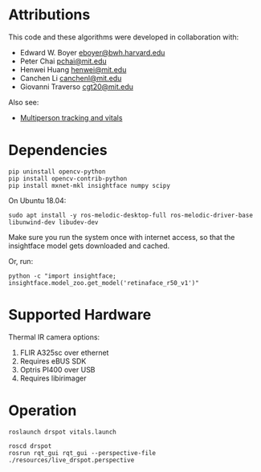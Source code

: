 # Attributions

This code and these algorithms were developed in collaboration with:
- Edward W. Boyer <eboyer@bwh.harvard.edu>
- Peter Chai <pchai@mit.edu>
- Henwei Huang <henwei@mit.edu>
- Canchen Li <canchenl@mit.edu>
- Giovanni Traverso <cgt20@mit.edu>

Also see:
- [Multiperson tracking and vitals](https://github.com/Frost-Lee/thermal_monitoring)

# Dependencies

```
pip uninstall opencv-python
pip install opencv-contrib-python
pip install mxnet-mkl insightface numpy scipy
```

On Ubuntu 18.04:
```
sudo apt install -y ros-melodic-desktop-full ros-melodic-driver-base libunwind-dev libudev-dev
```

Make sure you run the system once with internet access, so that the insightface model
gets downloaded and cached.

Or, run:
```
python -c "import insightface;  insightface.model_zoo.get_model('retinaface_r50_v1')"
```

# Supported Hardware

Thermal IR camera options:
1. FLIR A325sc over ethernet
  1. Requires eBUS SDK
2. Optris PI400 over USB
  1. Requires libirimager

# Operation

```
roslaunch drspot vitals.launch
```

```
roscd drspot
rosrun rqt_gui rqt_gui --perspective-file ./resources/live_drspot.perspective
```